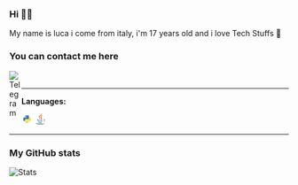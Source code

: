 
### Hi 👋🏼

My name is luca i come from italy, i'm 17 years old and i love Tech Stuffs 🤖





### You can contact me here
<a href="tg://user?id=541555995">
  <img align="left" alt="Telegram" width="22px" src="https://cdn.jsdelivr.net/npm/simple-icons@v3/icons/telegram.svg"/>
</a><br>

----


**Languages:** 

<code><img height="20" src="https://raw.githubusercontent.com/github/explore/80688e429a7d4ef2fca1e82350fe8e3517d3494d/topics/python/python.png"></code>
<code><img height="20" src="https://raw.githubusercontent.com/github/explore/80688e429a7d4ef2fca1e82350fe8e3517d3494d/topics/java/java.png"></code>

----

### My GitHub stats

![Stats](https://github-readme-stats.vercel.app/api?username=iimrudy&show_icons=true&theme=tokyonight)
